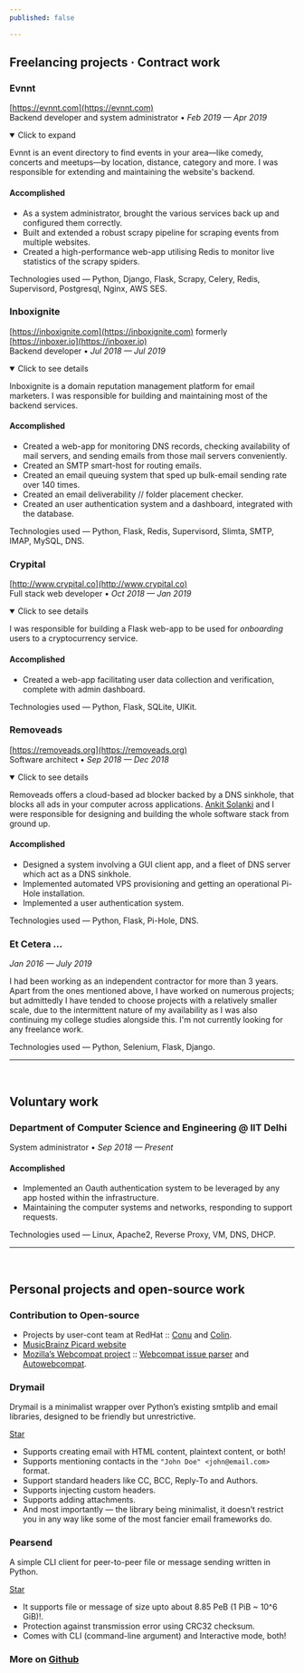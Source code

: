 ```yaml
---
published: false

---
```


## Freelancing projects · Contract work


### Evnnt
[https://evnnt.com](https://evnnt.com)  
Backend developer and system administrator • _Feb 2019 — Apr 2019_

<details markdown="1" style="margin-bottom: 20px" open>
<summary>Click to expand</summary>

Evnnt is an event directory to find events in your area—like comedy, concerts and meetups—by location, distance, category and more. I was responsible for extending and maintaining the website's backend.

#### Accomplished

- As a system administrator, brought the various services back up and configured them correctly.
- Built and extended a robust scrapy pipeline for scraping events from multiple websites.
- Created a high-performance web-app utilising Redis to monitor live statistics of the scrapy spiders.

Technologies used — Python, Django, Flask, Scrapy, Celery, Redis, Supervisord, Postgresql, Nginx, AWS SES.  

</details>

### Inboxignite 
[https://inboxignite.com](https://inboxignite.com) formerly [https://inboxer.io](https://inboxer.io)  
Backend developer • _Jul 2018 — Jul 2019_  

<details markdown="1" style="margin-bottom: 20px" open>
<summary>Click to see details</summary>

Inboxignite is a domain reputation management platform for email marketers. I was responsible for building and maintaining most of the backend services.

#### Accomplished
- Created a web-app for monitoring DNS records, checking availability of mail servers, and sending emails from those mail servers conveniently.
- Created an SMTP smart-host for routing emails.  
- Created an email queuing system that sped up bulk-email sending rate over 140 times.  
- Created an email deliverability // folder placement checker.  
- Created an user authentication system and a dashboard, integrated with the database.  

Technologies used — Python, Flask, Redis, Supervisord, Slimta, SMTP, IMAP, MySQL, DNS.

</details>


### Crypital
[http://www.crypital.co](http://www.crypital.co)  
Full stack web developer • _Oct 2018 — Jan 2019_


<details markdown="1" style="margin-bottom: 20px" open>
<summary>Click to see details</summary>

I was responsible for building a Flask web-app to be used for _onboarding_ users to a cryptocurrency service. 

#### Accomplished
- Created a web-app facilitating user data collection and verification, complete with admin dashboard.  

Technologies used — Python, Flask, SQLite, UIKit.  

</details>


### Removeads
[https://removeads.org](https://removeads.org)  
Software architect • _Sep 2018 — Dec 2018_

<details markdown="1" style="margin-bottom: 20px" open>
<summary>Click to see details</summary>

Removeads offers a cloud-based ad blocker backed by a DNS sinkhole, that blocks all ads in your computer across applications. [Ankit Solanki](https://ankit-solanki.com/) and I were responsible for designing and building the whole software stack from ground up. 

#### Accomplished

- Designed a system involving a GUI client app, and a fleet of DNS server which act as a DNS sinkhole.  
- Implemented automated VPS provisioning and getting an operational Pi-Hole installation.  
- Implemented a user authentication system.  

Technologies used — Python, Flask, Pi-Hole, DNS.

</details>

### Et Cetera ...
_Jan 2016 — July 2019_

I had been working as an independent contractor for more than 3 years. Apart from the ones mentioned above, I have worked on numerous projects; but admittedly I have tended to choose projects with a relatively smaller scale, due to the intermittent nature of my availability as I was also continuing my college studies alongside this. I'm not currently looking for any freelance work.

Technologies used — Python, Selenium, Flask, Django.

__________________________
&nbsp;

## Voluntary work

### Department of Computer Science and Engineering @ IIT Delhi
System administrator • _Sep 2018 — Present_

#### Accomplished
- Implemented an Oauth authentication system to be leveraged by any app hosted within the infrastructure.
- Maintaining the computer systems and networks, responding to support requests.  

Technologies used — Linux, Apache2, Reverse Proxy, VM, DNS, DHCP.

__________________________
&nbsp;

## Personal projects and open-source work

### Contribution to Open-source

- Projects by user-cont team at RedHat :: [Conu](https://github.com/user-cont/conu) and [Colin](https://github.com/user-cont/colin).
- [MusicBrainz Picard website](https://github.com/metabrainz/picard-website)
- [Mozilla’s Webcompat project](https://webcompat.com/) :: [Webcompat issue parser](https://github.com/webcompat/issue_parser) and [Autowebcompat](https://github.com/marco-c/autowebcompat).

### Drymail

Drymail is a minimalist wrapper over Python’s existing smtplib and email libraries, designed to be friendly but unrestrictive. 

<a class="github-button" href="https://github.com/SkullTech/drymail" data-size="large" data-show-count="true" aria-label="Star SkullTech/drymail on GitHub">Star</a>

- Supports creating email with HTML content, plaintext content, or both!
- Supports mentioning contacts in the `"John Doe" <john@email.com>` format.
- Support standard headers like CC, BCC, Reply-To and Authors.
- Supports injecting custom headers.
- Supports adding attachments.
- And most importantly — the library being minimalist, it doesn’t restrict you in any way like some of the most fancier email frameworks do.

### Pearsend

A simple CLI client for peer-to-peer file or message sending written in Python.

<a class="github-button" href="https://github.com/SkullTech/Pearsend" data-size="large" data-show-count="true" aria-label="Star SkullTech/Pearsend on GitHub">Star</a>

- It supports file or message of size upto about 8.85 PeB (1 PiB ~ 10^6 GiB)!.
- Protection against transmission error using CRC32 checksum.
- Comes with CLI (command-line argument) and Interactive mode, both!

### More on [Github](https://github.com/SkullTech/)


<!-- Place this tag in your head or just before your close body tag. -->
<script async defer src="https://buttons.github.io/buttons.js"></script>
